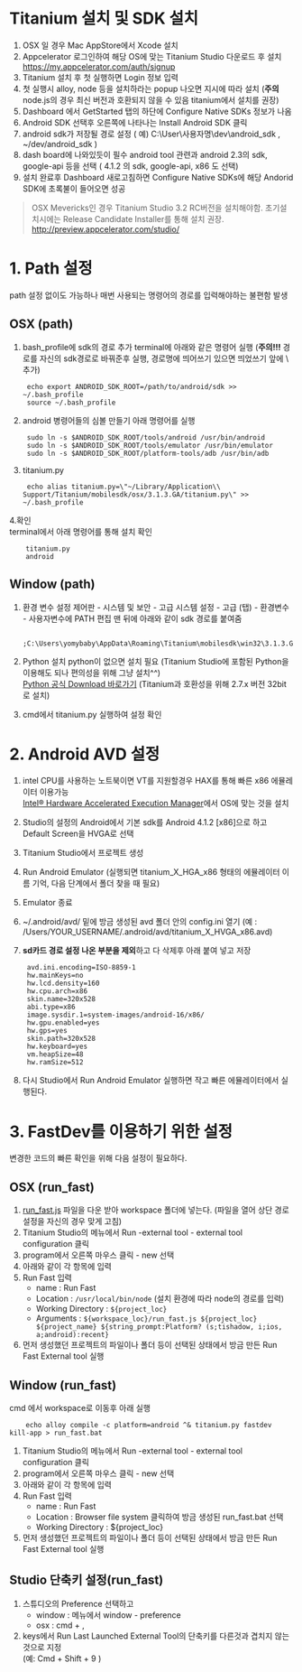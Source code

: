 # Titanium 설치 및 SDK 설치
1. OSX 일 경우 Mac AppStore에서 Xcode 설치
1. Appcelerator 로그인하여 해당 OS에 맞는  Titanium Studio 다운로드 후 설치
https://my.appcelerator.com/auth/signup
1. Titanium 설치 후 첫 실행하면 Login 정보 입력
1. 첫 실행시 alloy, node 등을 설치하라는 popup 나오면 지시에 따라 설치 (**주의** node.js의 경우 최신 버전과 호환되지 않을 수 있음 titanium에서 설치를 권장)
1. Dashboard 에서 GetStarted 탭의 하단에 Configure Native SDKs 정보가 나옴
1. Android SDK 선택후 오른쪽에 나타나는 Install Android SDK 클릭
1. android sdk가 저장될 경로 설정 ( 예) C:\User\사용자명\dev\android_sdk , ~/dev/android_sdk )
1. dash board에 나와있듯이 필수 android tool 관련과 android 2.3의 sdk, google-api 등을 선택 (  4.1.2 의 sdk, google-api, x86 도 선택)
1. 설치 완료후 Dashboard 새로고침하면 Configure Native SDKs에 해당 Andorid SDK에 초록불이 들어오면 성공

> OSX Mevericks인 경우 Titanium Studio 3.2 RC버전을 설치해야함. 초기설치시에는 Release Candidate Installer를 통해 설치 권장. http://preview.appcelerator.com/studio/

# 1. Path 설정
path 설정 없이도 가능하나 매번 사용되는 명령어의 경로를 입력해야하는 불편함 발생

## OSX (path)

1. bash_profile에 sdk의 경로 추가
terminal에 아래와 같은 명령어 실행 (**주의!!!** 경로를 자신의 sdk경로로 바꿔준후 실행, 경로명에 띄어쓰기 있으면 띄었쓰기 앞에 \ 추가)

		echo export ANDROID_SDK_ROOT=/path/to/android/sdk >> ~/.bash_profile
		source ~/.bash_profile

2. android 병령어들의 심볼 만들기
아래 명령어를 실행

		sudo ln -s $ANDROID_SDK_ROOT/tools/android /usr/bin/android
		sudo ln -s $ANDROID_SDK_ROOT/tools/emulator /usr/bin/emulator
		sudo ln -s $ANDROID_SDK_ROOT/platform-tools/adb /usr/bin/adb
3. titanium.py 

		echo alias titanium.py=\"~/Library/Application\\ Support/Titanium/mobilesdk/osx/3.1.3.GA/titanium.py\" >> ~/.bash_profile
4.확인  
terminal에서 아래 명령어를 통해 설치 확인

		titanium.py
        android

## Window (path)

1. 환경 변수 설정
제어판 - 시스템 및 보안 - 고급 시스템 설정 - 고급 (탭) - 환경변수 - 사용자변수에 PATH 편집
맨 뒤에 아래와 같이 sdk 경로를 붙여줌

		;C:\Users\yomybaby\AppData\Roaming\Titanium\mobilesdk\win32\3.1.3.GA

1. Python 설치
python이 없으면 설치 필요 (Titanium Studio에 포함된 Python을 이용해도 되나 편의성을 위해 그냥 설치^^)  
[Python 공식 Download 바로가기](http://www.python.org/download/) (Titanium과 호환성을 위해 2.7.x 버전 32bit 로 설치)

1. cmd에서 titanium.py 실행하여 설정 확인


# 2. Android AVD 설정

1. intel CPU를 사용하는 노트북이면 VT를 지원할경우 HAX를 통해 빠른 x86 에뮬레이터 이용가능  
[Intel® Hardware Accelerated Execution Manager](http://software.intel.com/en-us/articles/intel-hardware-accelerated-execution-manager?page=4)에서 OS에 맞는 것을 설치
1. Studio의 설정의 Android에서 기본 sdk를 Android 4.1.2 [x86]으로 하고 Default Screen을  HVGA로 선택
1. Titanium Studio에서 프로젝트 생성
1. Run Android Emulator (실행되면 titanium_X_HGA_x86 형태의 에뮬레이터 이름 기억, 다음 단계에서 폴더 찾을 때 필요)
1. Emulator 종료 
1. ~/.android/avd/ 밑에 방금 생성된 avd 폴더 안의 config.ini 열기 (예 : /Users/YOUR_USERNAME/.android/avd/titanium_X_HVGA_x86.avd)
1. **sd카드 경로 설정 나온 부분을 제외**하고 다 삭제후 아래 붙여 넣고 저장

		avd.ini.encoding=ISO-8859-1
		hw.mainKeys=no
		hw.lcd.density=160
		hw.cpu.arch=x86
		skin.name=320x528
		abi.type=x86
		image.sysdir.1=system-images/android-16/x86/
		hw.gpu.enabled=yes
		hw.gps=yes
		skin.path=320x528
		hw.keyboard=yes
		vm.heapSize=48
		hw.ramSize=512

1. 다시 Studio에서 Run Android Emulator 실행하면 작고 빠른 에뮬레이터에서 실행된다.



# 3. FastDev를 이용하기 위한 설정
변경한 코드의 빠른 확인을 위해 다음 설정이 필요하다.

## OSX (run_fast)
1. [run_fast.js](https://gist.github.com/yomybaby/3e84a1bb4b26727ee2c0) 파일을 다운 받아 workspace 폴더에 넣는다. (파일을 열어 상단 경로 설정을 자신의 경우 맞게 고침)
1. Titanium Studio의 메뉴에서 Run -external tool - external tool configuration  클릭
1.  program에서 오른쪽 마우스 클릭 - new 선택
1.  아래와 같이 각 항목에 입력
1. Run Fast 입력
	* name : Run Fast
	* Location : `/usr/local/bin/node` (설치 환경에 따라 node의 경로를 입력)
	* Working Directory : `${project_loc}`
	* Arguments : `${workspace_loc}/run_fast.js ${project_loc} ${project_name} ${string_prompt:Platform? (s;tishadow, i;ios, a;android):recent}`
1. 먼저 생성했던 프로젝트의 파일이나 폴더 등이 선택된 상태에서 방금 만든 Run Fast External tool 실행

## Window (run_fast)
cmd 에서 workspace로 이동후 아래 실행

		echo alloy compile -c platform=android ^& titanium.py fastdev kill-app > run_fast.bat

1. Titanium Studio의 메뉴에서 Run -external tool - external tool configuration  클릭
1.  program에서 오른쪽 마우스 클릭 - new 선택
1.  아래와 같이 각 항목에 입력
1. Run Fast 입력
	* name : Run Fast
	* Location : Browser file system 클릭하여 방금 생성된 run_fast.bat 선택
	* Working Directory : ${project_loc}
1. 먼저 생성했던 프로젝트의 파일이나 폴더 등이 선택된 상태에서 방금 만든 Run Fast External tool 실행

## Studio 단축키 설정(run_fast)
1. 스튜디오의 Preference 선택하고
	* window : 메뉴에서 window - preference
	* osx : cmd + ,
1. keys에서 Run Last Launched External Tool의 단축키를 다른것과 겹치지 않는 것으로 지정  
(예:  Cmd + Shift + 9 )
